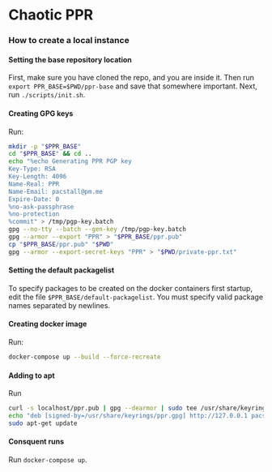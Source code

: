 # Chaotic PPR

### How to create a local instance

#### Setting the base repository location
First, make sure you have cloned the repo, and you are inside it. Then run `export PPR_BASE=$PWD/ppr-base` and save that somewhere important. Next, run `./scripts/init.sh`.

#### Creating GPG keys
Run:
```bash
mkdir -p "$PPR_BASE"
cd "$PPR_BASE" && cd ..
echo "%echo Generating PPR PGP key
Key-Type: RSA
Key-Length: 4096
Name-Real: PPR
Name-Email: pacstall@pm.me
Expire-Date: 0
%no-ask-passphrase
%no-protection
%commit" > /tmp/pgp-key.batch
gpg --no-tty --batch --gen-key /tmp/pgp-key.batch
gpg --armor --export "PPR" > "$PPR_BASE/ppr.pub"
cp "$PPR_BASE/ppr.pub" "$PWD"
gpg --armor --export-secret-keys "PPR" > "$PWD/private-ppr.txt"
```

#### Setting the default packagelist
To specify packages to be created on the docker containers first startup, edit the file `$PPR_BASE/default-packagelist`. You must specify valid package names separated by newlines.

#### Creating docker image
Run:
```bash
docker-compose up --build --force-recreate
```

#### Adding to apt
Run
```bash
curl -s localhost/ppr.pub | gpg --dearmor | sudo tee /usr/share/keyrings/ppr.gpg 1> /dev/null
echo "deb [signed-by=/usr/share/keyrings/ppr.gpg] http://127.0.0.1 pacstall main" | sudo tee /etc/apt/sources.list.d/chaotic-ppr.list
sudo apt-get update
```

#### Consquent runs
Run `docker-compose up`.

